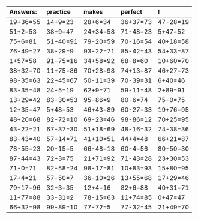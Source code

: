 | Answers: | practice | makes | perfect | ! |
| :--- | :--- | :--- | :--- | :--- |
| 19+36=55 | 14+9=23 | 28+6=34 | 36+37=73 | 47-28=19 | 
| 51+2=53 | 38+9=47 | 24+34=58 | 71-48=23 | 5+47=52 | 
| 75+6=81 | 51+40=91 | 79-20=59 | 70-16=54 | 40+18=58 | 
| 76-49=27 | 38-29=9 | 93-22=71 | 85-42=43 | 54+33=87 | 
| 1+57=58 | 91-75=16 | 34+58=92 | 68-8=60 | 10+60=70 | 
| 38+32=70 | 11+75=86 | 70+28=98 | 74+13=87 | 46+27=73 | 
| 98-35=63 | 22+45=67 | 50-11=39 | 70-39=31 | 6+40=46 | 
| 83-35=48 | 24-5=19 | 62+9=71 | 59-11=48 | 2+89=91 | 
| 13+29=42 | 83-30=53 | 95-86=9 | 80-6=74 | 75-0=75 | 
| 12+35=47 | 5+48=53 | 46+43=89 | 60-27=33 | 19+76=95 | 
| 48+20=68 | 82-72=10 | 69-23=46 | 98-86=12 | 70+25=95 | 
| 43-22=21 | 67-37=30 | 51+18=69 | 48-16=32 | 74-38=36 | 
| 83-43=40 | 57+14=71 | 41+10=51 | 44+4=48 | 66+21=87 | 
| 78-55=23 | 20-15=5 | 66-48=18 | 60-4=56 | 80-50=30 | 
| 87-44=43 | 72+3=75 | 21+71=92 | 71-43=28 | 23+30=53 | 
| 71-0=71 | 82-58=24 | 98-17=81 | 10+83=93 | 15+80=95 | 
| 17+4=21 | 57-50=7 | 36-10=26 | 13+55=68 | 17+29=46 | 
| 79+17=96 | 32+3=35 | 12+4=16 | 82+6=88 | 40+31=71 | 
| 11+77=88 | 33-31=2 | 78-15=63 | 11+74=85 | 0+47=47 | 
| 66+32=98 | 99-89=10 | 77-72=5 | 77-32=45 | 21+49=70 | 
